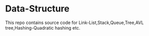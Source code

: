 # Data-Structure
This repo contains source code for Link-List,Stack,Queue,Tree,AVL tree,Hashing-Quadratic hashing etc. 
